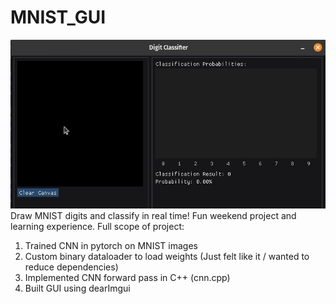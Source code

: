 # MNIST_GUI


[![Classification Demo](https://raw.githubusercontent.com/leonhardt-jon/MNIST_GUI/main/MNIST_Classifier_thumbnail.jpg)](https://raw.githubusercontent.com/leonhardt-jon/MNIST_GUI/main/MNIST_Classifier.mp4)
Draw MNIST digits and classify in real time!
Fun weekend project and learning experience. Full scope of project:
1. Trained CNN in pytorch on MNIST images
2. Custom binary dataloader to load weights (Just felt like it / wanted to reduce dependencies)
3. Implemented CNN forward pass in C++ (cnn.cpp)
4. Built GUI using dearImgui

